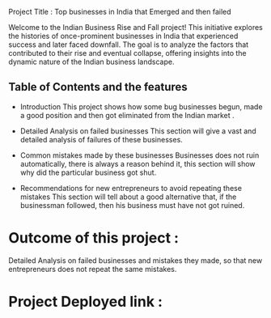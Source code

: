 Project Title : Top businesses in India that Emerged and then failed

Welcome to the Indian Business Rise and Fall project! This initiative explores the histories of once-prominent businesses in India that experienced success and later faced downfall. The goal is to analyze the factors that contributed to their rise and eventual collapse, offering insights into the dynamic nature of the Indian business landscape.

## Table of Contents and the features
- Introduction
This project shows how some bug businesses begun, made a good position and then got eliminated from the Indian market .

- Detailed Analysis on failed businesses
This section will give a vast and detailed analysis of failures of these businesses.

- Common mistakes made by these businesses
Businesses does not ruin automatically, there is always a reason behind it, this section will show why did the particular business got shut.

- Recommendations for new entrepreneurs to avoid repeating these mistakes
This section will tell about a good alternative that, if the businessman followed, then his business must have not got ruined.

# Outcome of this project  :
Detailed Analysis on failed businesses and mistakes they made, so that new entrepreneurs does not repeat the same mistakes.

# Project Deployed link :

